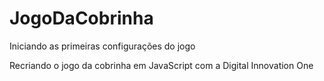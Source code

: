 # JogoDaCobrinha
Iniciando as primeiras configurações do jogo

Recriando o jogo da cobrinha em JavaScript com a Digital Innovation One
